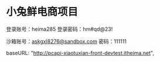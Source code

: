 # 小兔鲜电商项目

登录账号：heima285
登录密码：hm#qd@23!

沙箱账号：askgxl8276@sandbox.com
密码：111111

baseURL: "http://pcapi-xiaotuxian-front-devtest.itheima.net",
